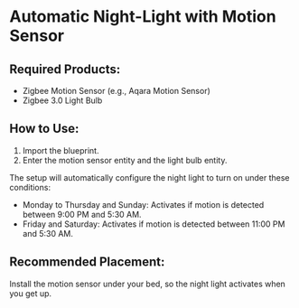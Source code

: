 # Automatic Night-Light with Motion Sensor

## Required Products:
* Zigbee Motion Sensor (e.g., Aqara Motion Sensor)
* Zigbee 3.0 Light Bulb

## How to Use:
1. Import the blueprint.
2. Enter the motion sensor entity and the light bulb entity.

The setup will automatically configure the night light to turn on under these conditions:
* Monday to Thursday and Sunday: Activates if motion is detected between 9:00 PM and 5:30 AM.
* Friday and Saturday: Activates if motion is detected between 11:00 PM and 5:30 AM.

## Recommended Placement:
Install the motion sensor under your bed, so the night light activates when you get up.
